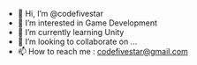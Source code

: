 - 👋 Hi, I’m @codefivestar
- 👀 I’m interested in Game Development
- 🌱 I’m currently learning Unity
- 💞️ I’m looking to collaborate on ...
- 📫 How to reach me : codefivestar@gmail.com

<!---
codefivestar/codefivestar is a ✨ special ✨ repository because its `README.md` (this file) appears on your GitHub profile.
You can click the Preview link to take a look at your changes.
--->

